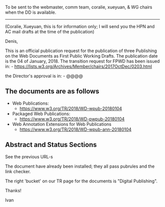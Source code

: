 To be sent to the webmaster, comm team, coralie, xueyuan, & WG chairs when the DD is available.

----


(Coralie, Xueyuan, this is for information only; I will send you the HPN and AC mail drafts at the time of the publication)

Denis,

This is an official publication request for the publication of three Publishing on the Web Documents as First Public Working Drafts. The publication date is the 04 of January, 2018. The transition request for FPWD has been issued in:
	- https://lists.w3.org/Archives/Member/chairs/2017OctDec/0203.html

the Director's approval is in:
	- @@@@


The documents are as follows
----------------------------

- Web Publications:
    - https://www.w3.org/TR/2018/WD-wpub-20180104
- Packaged Web Publications:
    - https://www.w3.org/TR/2018/WD-pwpub-20180104
- Web Annotation Extensions for Web Publications
    - https://www.w3.org/TR/2018/WD-wpub-ann-20180104


Abstract and Status Sections
----------------------------

See the previous URL-s

The document have already been installed; they all pass pubrules and the link checker.

The right 'bucket' on our TR page for the documents is "Digital Publishing". 

Thanks!

Ivan
